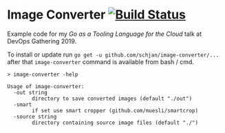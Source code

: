 # Image Converter [![Build Status](https://travis-ci.org/schjan/image-converter.svg?branch=master)](https://travis-ci.org/schjan/image-converter)

Example code for my _Go as a Tooling Language for the Cloud_ talk at DevOps Gathering 2019.

To install or update run `go get -u github.com/schjan/image-converter/...` after that `image-converter` command is available
from bash / cmd.


```
> image-converter -help

Usage of image-converter:
  -out string
        directory to save converted images (default "./out")
  -smart
        if set use smart cropper (github.com/muesli/smartcrop)
  -source string
        directory containing source image files (default "./")
```